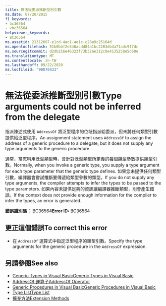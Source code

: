 ```yaml
---
title: 無法從委派推斷型別引數
ms.date: 07/20/2015
f1_keywords:
- bc36564
- vbc36564
helpviewer_keywords:
- BC36564
ms.assetid: 21312807-e1cd-4ac1-ae1c-c28a9c25164d
ms.openlocfilehash: 51b0bbf2e346acdd84a1bc2283db4a71adc9f7dc
ms.sourcegitcommit: d2db216e46323f73b32ae312c9e4135258e5d68e
ms.translationtype: MT
ms.contentlocale: zh-TW
ms.lasthandoff: 09/22/2020
ms.locfileid: "90870433"
---
```

# <a name="type-arguments-could-not-be-inferred-from-the-delegate"></a><span data-ttu-id="80e3c-102">無法從委派推斷型別引數</span><span class="sxs-lookup"><span data-stu-id="80e3c-102">Type arguments could not be inferred from the delegate</span></span>

<span data-ttu-id="80e3c-103">指派陳述式使用 `AddressOf` 將泛型程序的位址指派給委派，但未將任何類型引數提供給泛型程序。</span><span class="sxs-lookup"><span data-stu-id="80e3c-103">An assignment statement uses `AddressOf` to assign the address of a generic procedure to a delegate, but it does not supply any type arguments to the generic procedure.</span></span>  
  
 <span data-ttu-id="80e3c-104">通常，當您叫用泛型類型時，會針對泛型類型所定義的每個類型參數提供類型引數。</span><span class="sxs-lookup"><span data-stu-id="80e3c-104">Normally, when you invoke a generic type, you supply a type argument for each type parameter that the generic type defines.</span></span> <span data-ttu-id="80e3c-105">如果您未提供任何類型引數，編譯器會嘗試推斷要傳遞給類型參數的類型。</span><span class="sxs-lookup"><span data-stu-id="80e3c-105">If you do not supply any type arguments, the compiler attempts to infer the types to be passed to the type parameters.</span></span> <span data-ttu-id="80e3c-106">如果內容未提供足夠的資訊讓編譯器推斷類型，則會產生錯誤。</span><span class="sxs-lookup"><span data-stu-id="80e3c-106">If the context does not provide enough information for the compiler to infer the types, an error is generated.</span></span>  
  
 <span data-ttu-id="80e3c-107">**錯誤識別碼：** BC36564</span><span class="sxs-lookup"><span data-stu-id="80e3c-107">**Error ID:** BC36564</span></span>  
  
## <a name="to-correct-this-error"></a><span data-ttu-id="80e3c-108">更正這個錯誤</span><span class="sxs-lookup"><span data-stu-id="80e3c-108">To correct this error</span></span>  
  
- <span data-ttu-id="80e3c-109">在 `AddressOf` 運算式中指定泛型程序的類型引數。</span><span class="sxs-lookup"><span data-stu-id="80e3c-109">Specify the type arguments for the generic procedure in the `AddressOf` expression.</span></span>  
  
## <a name="see-also"></a><span data-ttu-id="80e3c-110">另請參閱</span><span class="sxs-lookup"><span data-stu-id="80e3c-110">See also</span></span>

- [<span data-ttu-id="80e3c-111">Generic Types in Visual Basic</span><span class="sxs-lookup"><span data-stu-id="80e3c-111">Generic Types in Visual Basic</span></span>](../../programming-guide/language-features/data-types/generic-types.md)
- [<span data-ttu-id="80e3c-112">AddressOf 運算子</span><span class="sxs-lookup"><span data-stu-id="80e3c-112">AddressOf Operator</span></span>](../operators/addressof-operator.md)
- [<span data-ttu-id="80e3c-113">Generic Procedures in Visual Basic</span><span class="sxs-lookup"><span data-stu-id="80e3c-113">Generic Procedures in Visual Basic</span></span>](../../programming-guide/language-features/data-types/generic-procedures.md)
- [<span data-ttu-id="80e3c-114">Type List</span><span class="sxs-lookup"><span data-stu-id="80e3c-114">Type List</span></span>](../statements/type-list.md)
- [<span data-ttu-id="80e3c-115">擴充方法</span><span class="sxs-lookup"><span data-stu-id="80e3c-115">Extension Methods</span></span>](../../programming-guide/language-features/procedures/extension-methods.md)
